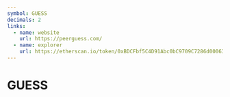 ```yaml
---
symbol: GUESS
decimals: 2
links:
  - name: website
    url: https://peerguess.com/
  - name: explorer
    url: https://etherscan.io/token/0xBDCFbf5C4D91Abc0bC9709C7286d00063c0e6F22
---
```


# GUESS
